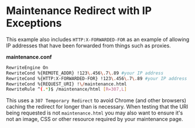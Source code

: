 # Maintenance Redirect with IP Exceptions

This example also includes `HTTP:X-FORWARDED-FOR` as an example of allowing IP addresses that have been forwarded from things such as proxies.

**maintenance.conf**
```bash
RewriteEngine On
RewriteCond %{REMOTE_ADDR} !123\.456\.7\.89 #your IP address
RewriteCond %{HTTP:X-FORWARDED-FOR} !123\.456\.7\.89 #your IP address
RewriteCond %{REQUEST_URI} !\/maintenance.html
RewriteRule ^(.*)$ /maintenance/html [R=307,L]
```

This uses a `307 Temporary Redirect` to avoid Chrome (and other browsers) caching the redirect for longer than is necessary. When testing that the URI being requested is not `maintenance.html` you may also want to ensure it's not an image, CSS or other resource required by your maintenance page.
